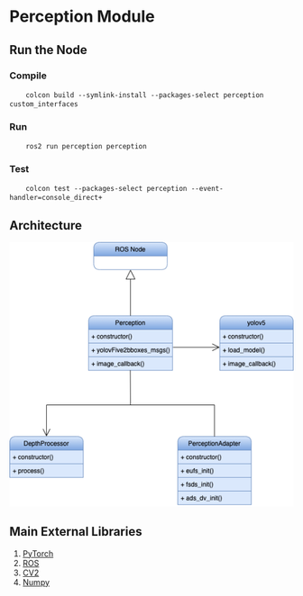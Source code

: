 # Perception Module

## Run the Node

### Compile

```SHELL
	colcon build --symlink-install --packages-select perception custom_interfaces
```

### Run

```SHELL
	ros2 run perception perception
```

### Test

```SHELL
    colcon test --packages-select perception --event-handler=console_direct+
```

## Architecture

<p align="center">
  <img src="../../docs/assets/Perception/architecture.png" />
</p>


## Main External Libraries

1. [PyTorch](https://pytorch.org/tutorials/)
2. [ROS](https://docs.ros.org/en/foxy/index.html)
3. [CV2](https://docs.opencv.org/4.x/d6/d00/tutorial_py_root.html)
4. [Numpy](https://numpy.org/doc/stable/)
